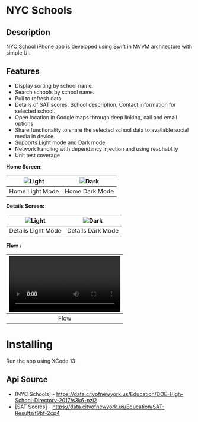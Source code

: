 # NYC Schools

## Description

NYC School iPhone app is developed using Swift in MVVM architecture with simple UI.

## Features

* Display sorting by school name.
* Search schools by school name.
* Pull to refresh data.
* Details of SAT scores, School description, Contact information for selected school.
* Open location in Google maps through deep linking, call and email options
* Share functionality to share the selected school data to available social media in device.
* Supports Light mode and Dark mode
* Network handling with dependancy injection and using reachablity
* Unit test coverage 


**Home Screen:**

|![Light](Screenshots/schoolList_light.png)|![Dark](Screenshots/schoolList_dark.png)|
|:----------------------------:|:------------------------:|
|Home Light Mode| Home Dark Mode |

**Details Screen:**

|![Light](Screenshots/school_details_light.png)|![Dark](Screenshots/school_details_dark.png)|
|:----------------------------:|:------------------------:|
|Details Light Mode| Details Dark Mode |


**Flow :**

|![flow](Screenshots/NYCSchools.mp4)|
|:----------------------------:|
|Flow| 

# Installing

Run the app using XCode 13

## Api Source

- [NYC Schools] - https://data.cityofnewyork.us/Education/DOE-High-School-Directory-2017/s3k6-pzi2
- [SAT Scores] - https://data.cityofnewyork.us/Education/SAT-Results/f9bf-2cp4


